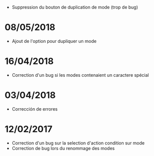 - Suppression du bouton de duplication de mode (trop de bug)

# 08/05/2018

- Ajout de l'option pour dupliquer un mode

# 16/04/2018

- Correction d'un bug si les modes contenaient un caractere spécial

# 03/04/2018

- Corrección de errores

# 12/02/2017

- Correction d'un bug sur la selection d'action condition sur mode
- Correction de bug lors du renommage des modes
